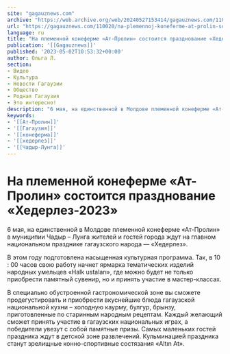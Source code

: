 ```yaml
---
site: "gagauznews.com"
archive: "https://web.archive.org/web/20240527153414/gagauznews.com/110020/na-plemennoj-koneferme-at-prolin-sostoitsya-prazdnovanie-hederlez-2023.html"
url: "https://gagauznews.com/110020/na-plemennoj-koneferme-at-prolin-sostoitsya-prazdnovanie-hederlez-2023.html"
language: ru
title: "На племенной конеферме «Ат-Пролин» состоится празднование «Хедерлез-2023»"
publication: '[[Gagauznews]]'
published: '2023-05-02T10:53:32+00:00'
author: Ольга Л.
section:
- Видео
- Культура
- Новости Гагаузии
- Общество
- Родная Гагаузия
- Это интересно!
description: "6 мая, на единственной в Молдове племенной конеферме «Ат-Пролин» в муниципии Чадыр – Лунга жителей и гостей города ждут на главном национальном празднике гагаузского народа — «Хедерлез». В этом году подготовлена насыщенная культурная программа. Так, в 10 : 00 часов свою работу начнет ярмарка тематических изделий народных умельцев «Halk ustaları», где можно будет не только приобрести памятный сувенир, но и принять участие в мастер-классах. В специально обустроенной гастрономической зоне вы сможете продегустировать и приобрести вкуснейшие блюда гагаузской национальной кухни – холодную каурму, булгур, брынзу, приготовленные по старинным народным рецептам. Каждый желающий сможет принять участие в гагаузских национальных играх, а победители увезут […]"
keywords:
- '[[Ат-Пролин]]'
- '[[Гагаузия]]'
- '[[конеферма]]'
- '[[хедерлез]]'
- '[[Чадыр-Лунга]]'
---
```


# На племенной конеферме «Ат-Пролин» состоится празднование «Хедерлез-2023»

6 мая, на единственной в Молдове племенной конеферме «Ат-Пролин» в муниципии Чадыр – Лунга жителей и гостей города ждут на главном национальном празднике гагаузского народа — «Хедерлез».

В этом году подготовлена насыщенная культурная программа. Так, в 10 : 00 часов свою работу начнет ярмарка тематических изделий народных умельцев «Halk ustaları», где можно будет не только приобрести памятный сувенир, но и принять участие в мастер-классах.

В специально обустроенной гастрономической зоне вы сможете продегустировать и приобрести вкуснейшие блюда гагаузской национальной кухни – холодную каурму, булгур, брынзу, приготовленные по старинным народным рецептам. Каждый желающий сможет принять участие в гагаузских национальных играх, а победители увезут с собой памятные призы. Самых маленьких гостей праздника ждут в детской зоне развлечений. Кульминацией праздника станут зрелищные конно-спортивные состязания «Altın At».